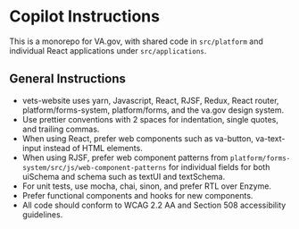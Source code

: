 # Copilot Instructions
This is a monorepo for VA.gov, with shared code in `src/platform` and individual React applications under `src/applications`.

## General Instructions
- vets-website uses yarn, Javascript, React, RJSF, Redux, React router, platform/forms-system, platform/forms, and the va.gov design system.
- Use prettier conventions with 2 spaces for indentation, single quotes, and trailing commas.
- When using React, prefer web components such as va-button, va-text-input instead of HTML elements.
- When using RJSF, prefer web component patterns from `platform/forms-system/src/js/web-component-patterns` for individual fields for both uiSchema and schema such as textUI and textSchema.
- For unit tests, use mocha, chai, sinon, and prefer RTL over Enzyme.
- Prefer functional components and hooks for new components.
- All code should conform to WCAG 2.2 AA and Section 508 accessibility guidelines.